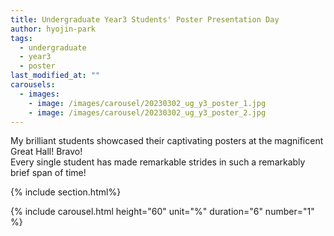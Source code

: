 ```yaml
---
title: Undergraduate Year3 Students' Poster Presentation Day
author: hyojin-park
tags:
  - undergraduate
  - year3
  - poster
last_modified_at: ""
carousels:
  - images: 
    - image: /images/carousel/20230302_ug_y3_poster_1.jpg
    - image: /images/carousel/20230302_ug_y3_poster_2.jpg
---
```

My brilliant students showcased their captivating posters at the magnificent Great Hall! Bravo! <br>
Every single student has made remarkable strides in such a remarkably brief span of time!

{% include section.html%}

{% include carousel.html height="60" unit="%" duration="6" number="1" %}
